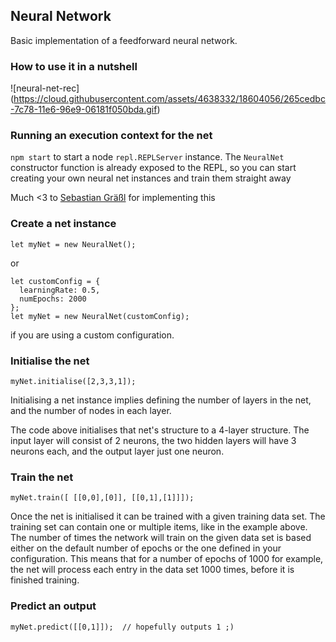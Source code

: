 ## Neural Network

Basic implementation of a feedforward neural network.

### How to use it in a nutshell

![neural-net-rec]
(https://cloud.githubusercontent.com/assets/4638332/18604056/265cedbc-7c78-11e6-96e9-06181f050bda.gif)

### Running an execution context for the net

`npm start` to start a node `repl.REPLServer` instance. The `NeuralNet` 
constructor function is already exposed to the REPL, so you can start creating 
your own neural net instances and train them straight away

Much <3 to [Sebastian Gräßl](https://github.com/bastilian) for implementing this

### Create a net instance

`let myNet = new NeuralNet();`

or

```
let customConfig = {
  learningRate: 0.5,
  numEpochs: 2000
};
let myNet = new NeuralNet(customConfig);
```

if you are using a custom configuration.

### Initialise the net

`myNet.initialise([2,3,3,1]);`

Initialising a net instance implies defining the number of layers in the net, and the
number of nodes in each layer.

The code above initialises that net's structure to a 4-layer structure. The input 
layer will consist of 2 neurons, the two hidden layers will have 3 neurons each, and
the output layer just one neuron.

### Train the net

`myNet.train([ [[0,0],[0]], [[0,1],[1]]]);`

Once the net is initialised it can be trained with a given training data set. The
training set can contain one or multiple items, like in the example above. The number
of times the network will train on the given data set is based either on the default 
number of epochs or the one defined in your configuration. This means that for a
number of epochs of 1000 for example, the net will process each entry in the data set
1000 times, before it is finished training. 

### Predict an output

`myNet.predict([[0,1]]);  // hopefully outputs 1 ;)`
